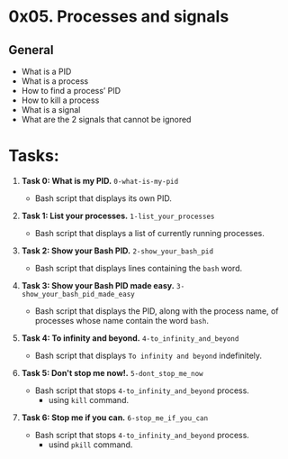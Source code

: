 # 0x05. Processes and signals

## General
  - What is a PID
  - What is a process
  - How to find a process’ PID
  - How to kill a process
  - What is a signal
  - What are the 2 signals that cannot be ignored

# Tasks:

1. **Task 0: What is my PID.** `0-what-is-my-pid`
   - Bash script that displays its own PID.

2. **Task 1: List your processes.** `1-list_your_processes`
   - Bash script that displays a list of currently running processes.

3. **Task 2: Show your Bash PID.** `2-show_your_bash_pid`
   - Bash script that displays lines containing the `bash` word.

4. **Task 3: Show your Bash PID made easy.** `3-show_your_bash_pid_made_easy`
   - Bash script that displays the PID, along with the process name, of processes whose name contain the word `bash`.

5. **Task 4: To infinity and beyond.** `4-to_infinity_and_beyond`
   - Bash script that displays `To infinity and beyond` indefinitely.

6. **Task 5: Don't stop me now!.** `5-dont_stop_me_now`
   - Bash script that stops `4-to_infinity_and_beyond` process.
     - using `kill` command.

7. **Task 6: Stop me if you can.** `6-stop_me_if_you_can`
   - Bash script that stops `4-to_infinity_and_beyond` process.
     - usind `pkill` command.

